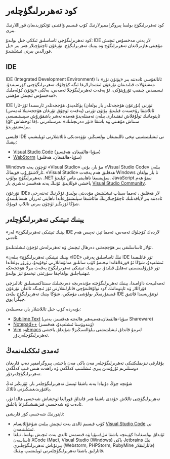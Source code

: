 # كود تەھرىرلىگۈچلەر

كود تەھرىرلىگۈچ بولسا پىروگراممېرلارنىڭ كۆپ قىسىم ۋاقتىنى ئۆتكۈزىدىغان قوراللارنىڭ بىرى.

كود تەھرىرلىگۈچى ئاساسلىق ئىككى خىل بولىدۇ: IDE لار يەنى مەخسۇس ئىچىش مۇھىتى ھازىرلانغان تەھرىرلىگۈچ ۋە يېنىك تەھرىرلىگۈچ. نۇرغۇن ئاچقۇچىلار ھەر بىر خىل قورالدىن بىرنى ئىشلىتىدۇ.

## ؜IDE

؜IDE (Integrated Development Environment) ئاتالغۇسى ئادەتتە بىر «پۈتۈن تۈر» دا مەشغۇلات قىلىدىغان نۇرغۇن ئىقتىدارلارغا ئىگە كۈچلۈك تەھرىرلىگۈچنى كۆرسىتىدۇ. ئىسمىدىن چىقىپ تۇرۇپتۇكى، ئۇ پەقەت تەھرىرلىگۈچلا ئەمەس، بەلكى «پۈتۈن كۆلەملىك مەخسۇس ئىچىش مۇھىتى».

؜IDE تۈرنى (نۇرغۇن ھۆججەتلەر بار بولغان) يۈكلەيدۇ، ھۆججەتلەر ئارىسىدا ئۆز-ئارا ئاتلاشقا رۇخسەت قىلىدۇ، پۈتۈن تۈرنى (پەقەت ئوچۇق تۇرغان ھۆججەتنىلا ئەمەس) ئاپتوماتىك تولۇقلاش ئىقتىدارى بىلەن تەمىنلەيدۇ ھەمدە نەشر باشقۇرۇش سېستىمىسى (git قا ئوخشاش)، سىناش مۇھىتى ۋە باشقا «تۈر دەرىجىلىك» نەرسىلەرنى بىرلەشتۈرىدۇ.

قايسى IDE نى ئىشلىتىشىنى تېخى تاللىمىغان بولسىڭىز، تۆۋەندىكى تاللاشلارنى ئويلىشىپ بېقىڭ:

- ؜[Visual Studio Code](https://code.visualstudio.com) (سۇپا-ھالقىغان، ھەقسىز)
- ؜[WebStorm](https://www.jetbrains.com/webstorm) (سۇپا-ھالقىغان، ھەقلىق)

؜Windows ئۈچۈن يەنە «Visual Studio» مۇ بار، بۇنى «Visual Studio Code» بىلەن ئارلاشتۇرۇپ قويماڭ. «Visual Studio» ھەقلىق ھەم پەقەت Windows  تا بار بولغان تەھرىرلىگۈچ بولۇپ، .NET سۇپىسىغا ناھايىتى ماس كېلىدۇ. JavaScript نىمۇ ھەم ياخشى قوللايدۇ. ئۇنىڭ يەنە ھەقسىز نەشرى بار [Visual Studio Community](https://www.visualstudio.com/vs/community).

نۇرغۇن IDEs لار ھەقلىق ، ئەمما سىناپ ئىشلىتىش مۇددىتى بولىدۇ. ئۇلارنىڭ تەننەرخى ئادەتتە بىر لاياقەتلىك ئاچقۇچىلارنىڭ مائاشىغا سېلىشتۇرغاندا ناھايتى ئەرزان ھىسابلىنىدۇ، شۇڭا ئۆزىڭىز ئۈچۈن بىرنى تاللاپ قويۇڭ.

## يېنىك تىپتىكى تەھرىرلىگۈچلەر

«يېنىك تىپتىكى تەھرىرلىگۈچ» لەر IDE لاردەك كۈچلۈك ئەمەس، ئەمما تېز، نەپىس ھەم ئاددىي.

ئۇلار ئاساسلىقى بىر ھۆججەتنى دەرھال ئېچىش ۋە تەھرىرلەش ئۈچۈن ئىشلىتىلىدۇ.

«يېنىك تىپتىكى تەھرىرلىگۈچ» بىلەن «IDE» نىڭ ئاساسلىق پەرقى IDE تۈر قاتلىمىدا ئىشلەيدۇ، شۇڭا ئۇ قوزغالغاندا تېخىمۇ كۆپ سانلىق مەلۇماتلارنى ئوقۇيدۇ، زۆرۈر بولغاندا تۈر قۇرۇلمىسىنى تەھلىل قىلىدۇ. بىر يېنىك تىپتىكى تەھرىرلىگۈچ پەقەت بىرلا ھۆججەتكە ئىھتىياجلىق بولغاچقا سۈرئىتى تېخىمۇ تېز بولىدۇ.

ئەمەلىيەت داۋامىدا، يېنىك تەھرىرلىگۈچتە مۇندەرىجە دەرىجىلىك سىنتاكسىسلىق ئانالىزچى قۇراللار ۋە ئاپتوماتىك كود تولۇقلىغۇچى قاتارلىقلارنى ئۆز ئىچىگە ئالغان نۇرغۇن قىستۇرمىلار بولۇشى مۇمكىن، شۇڭا يېنىك تەھرىرلىگۈچ بىلەن IDE ئوتتۇرىسىدا قاتتىق چېگرا يوق.

بۇيەردە كۆپ خىل تاللاشلار بار، مەسىلەن:

- ؜[Sublime Text](https://www.sublimetext.com) (سۇپا-ھالقىغان،ھەمبەھىر ھالەتتە ھەقسىز، يەنى Shareware)
- ؜[Notepad++](https://notepad-plus-plus.org) (ۋىندوۋستا ئىشلەيدۇ، ھەقسىز)
- ؜[Vim](https://www.vim.org) ۋە[Emacs](https://www.gnu.org/software/emacs) لەرمۇ قانداق ئىشلىتىشنى بىلۋالسىڭىزلا شۇنداق ياخشى تەھرىرلىگۈچلەردۇر.



## ئەمدى ئىككىلەنمەڭ

يۇقارقى تىزىملىكتىكى تەھرىرلىگۈچلەر مەن ياكى مەن ياخشى پىروگراممېر دەپ قارىغان دوستلىرىم ئۇزۇندىن بېرى ئىشلىتىپ كەلگەن ۋە راھەت ھىس قىپ كەلگەن تەھرىرلىگۈچلەردۇر.

شۇنچە چوڭ دۇنيادا يەنە باشقا ئېسىل تەھرىرلىگۈچلەر بار. ئۆزىڭىز ئەڭ ياقتۇرىدىغىنىڭىزنى تاللاڭ.

تەھرىرلىگۈچنى تاللاش خۇددى باشقا ھەر قانداق قورالغا ئوخشاش شەخسى ھالدا تۈر، ئادەت ۋە شەخسىي قىزىقىشىڭىزغا باغلىق.

ئاپتورنىڭ شەخسى كۆز قارىشى:

- كۆپ قىسىم ئالدى بەت ئىچىش بىلەن شۇغۇللانسام [Visual Studio Code](https://code.visualstudio.com) نى ئىشلىتىمەن.
- ئۇنداق بولمىغاندا كۆپىنچە باشقا تىل/سۇپا ۋە قىسمەن ئالدى بەت ئىچىش بولسا، تىلغا ئاساسەن XCode (Mac), Visual Studio (Windows) ياكى Jetbrains نىڭ بىرتۇتاش تەھرىرلىگۈچلىرى (Webstorm, PHPStorm, RubyMine قاتارلىقلار) قاتارلىق باشقا تەھرىرلىگۈچلەرنى ئويلىشىپ بېقىڭ.

